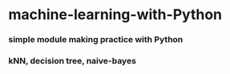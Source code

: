 # machine-learning-with-Python
### simple module making practice with Python
### kNN, decision tree, naive-bayes
